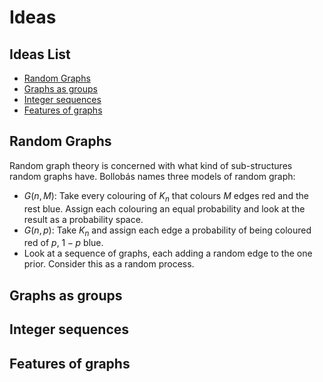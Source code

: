 # Ideas

## Ideas List

+ [Random Graphs](#random-graphs)
+ [Graphs as groups](#graphs-as-groups)
+ [Integer sequences](#integer-sequences)
+ [Features of graphs](#features-of-graphs)

## Random Graphs

Random graph theory is concerned with what kind of sub-structures random graphs have.
Bollobás names three models of random graph:

+ $G(n,M)$: Take every colouring of $K_n$ that colours $M$ edges red and the rest
blue.
Assign each colouring an equal probability and look at the result as a probability
space.
+ $G(n,p)$: Take $K_n$ and assign each edge a probability of being coloured red
of $p$, $1-p$ blue.
+ Look at a sequence of graphs, each adding a random edge to the one prior.
Consider this as a random process.

## Graphs as groups

## Integer sequences

## Features of graphs
